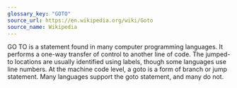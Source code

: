 ```yaml
---
glossary_key: "GOTO"
source_url: https://en.wikipedia.org/wiki/Goto
source_name: Wikipedia
---
```


GO TO is a statement found in many computer programming languages. It performs a one-way transfer of control to another line of code. The jumped-to locations are usually identified using labels, though some languages use line numbers. At the machine code level, a goto is a form of branch or jump statement. Many languages support the goto statement, and many do not.
